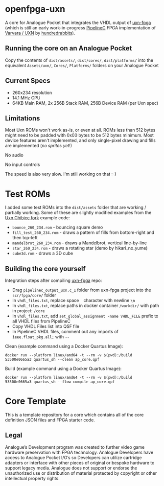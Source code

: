 # openfpga-uxn

A core for Analogue Pocket that integrates the VHDL output of [uxn-fpga](https://github.com/tsalvo/uxn-fpga) (which is still an early work-in-progress [PipelineC](https://github.com/JulianKemmerer/PipelineC) FPGA implementation of [Varvara / UXN](https://100r.co/site/uxn.html) by [hundredrabbits](https://100r.co/site/home.html)).

## Running the core on an Analogue Pocket

Copy the contents of `dist/assets/`, `dist/cores/`, `dist/platforms/` into the equivalent `Assets/uxn/`, `Cores/`, `Platforms/` folders on your Analogue Pocket

## Current Specs

- 260x234 resolution
- 14.1 MHz CPU
- 64KB Main RAM, 2x 256B Stack RAM, 256B Device RAM (per Uxn spec)

## Limitations

Most Uxn ROMs won't work as-is, or even at all. ROMs less than 512 bytes might need to be padded with 0x00 bytes to be 512 bytes minimum. Most device features aren't implemented, and only single-pixel drawing and fills are implemented (*no sprites yet*!)

No audio

No input controls

The speed is also very slow. I'm still working on that :-)

# Test ROMs

I added some test ROMs into the `dist/assets` folder that are working / partially working. Some of these are slightly modified examples from the [Uxn Chibicc fork](https://github.com/lynn/chibicc) example code:

- `bounce_260_234.rom` - bouncing square demo
- `fill_test_260_234.rom` - draws a pattern of fills from bottom-right and then top-left
- `mandelbrot_260_234.rom` - draws a Mandelbrot, vertical line-by-line
- `star_260_234.rom` - draws a rotating star (demo by hikari_no_yume)
- `cube3d.rom` - draws a 3D cube

## Building the core yourself

Integration steps after compiling [uxn-fpga](https://github.com/tsalvo/uxn-fpga) repo:
- Drag `pipelinec_output_uxn.c_1` folder from uxn-fpga project into the `scr/fpga/core/` folder
- In `vhdl_files.txt`, replace space ` ` character with newline `\n`
- In `vhdl_files.txt`, replace paths in docker container `/workdir/` with path in project: `/core`
- In `vhdl_files.txt`, add `set_global_assignment -name VHDL_FILE` prefix to all VHDL files from PipelineC
- Copy VHDL Files list into QSF file
- In PipelineC VHDL files, comment out any imports of `ieee.float_pkg.all;` with `--`

Clean (example command using a Docker Quartus Image):
```
docker run --platform linux/amd64 -t --rm -v $(pwd):/build 53500e0665a3 quartus_sh --clean ap_core.qpf  
```

Build (example command using a Docker Quartus Image):
```
docker run --platform linux/amd64 -t --rm -v $(pwd):/build 53500e0665a3 quartus_sh --flow compile ap_core.qpf
```

# Core Template
This is a template repository for a core which contains all of the core definition JSON files and FPGA starter code.

## Legal
Analogue’s Development program was created to further video game hardware preservation with FPGA technology. Analogue Developers have access to Analogue Pocket I/O’s so Developers can utilize cartridge adapters or interface with other pieces of original or bespoke hardware to support legacy media. Analogue does not support or endorse the unauthorized use or distribution of material protected by copyright or other intellectual property rights.
